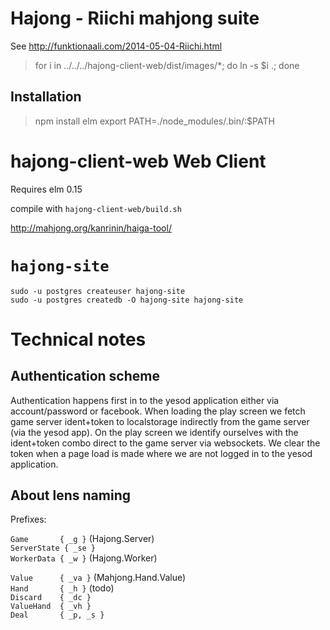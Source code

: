 # Hajong - Riichi mahjong suite

See http://funktionaali.com/2014-05-04-Riichi.html

> for i in ../../../hajong-client-web/dist/images/*; do ln -s $i .; done

## Installation

> npm install elm
> export PATH=./node_modules/.bin/:$PATH

# hajong-client-web Web Client

Requires elm 0.15

compile with `hajong-client-web/build.sh`

http://mahjong.org/kanrinin/haiga-tool/

# `hajong-site`

    sudo -u postgres createuser hajong-site
    sudo -u postgres createdb -O hajong-site hajong-site

# Technical notes

## Authentication scheme

Authentication happens first in to the yesod application either via
account/password or facebook. When loading the play screen we fetch game server
ident+token to localstorage indirectly from the game server (via the yesod app).
On the play screen we identify ourselves with the ident+token combo direct to
the game server via websockets.  We clear the token when a page load is made
where we are not logged in to the yesod application.


## About lens naming

Prefixes:

`Game       { _g }` (Hajong.Server)  
`ServerState { _se }`  
`WorkerData { _w }` (Hajong.Worker)  

`Value      { _va }` (Mahjong.Hand.Value)  
`Hand       { _h }` (todo)  
`Discard    { _dc }`  
`ValueHand  { _vh }`  
`Deal       { _p, _s }`
